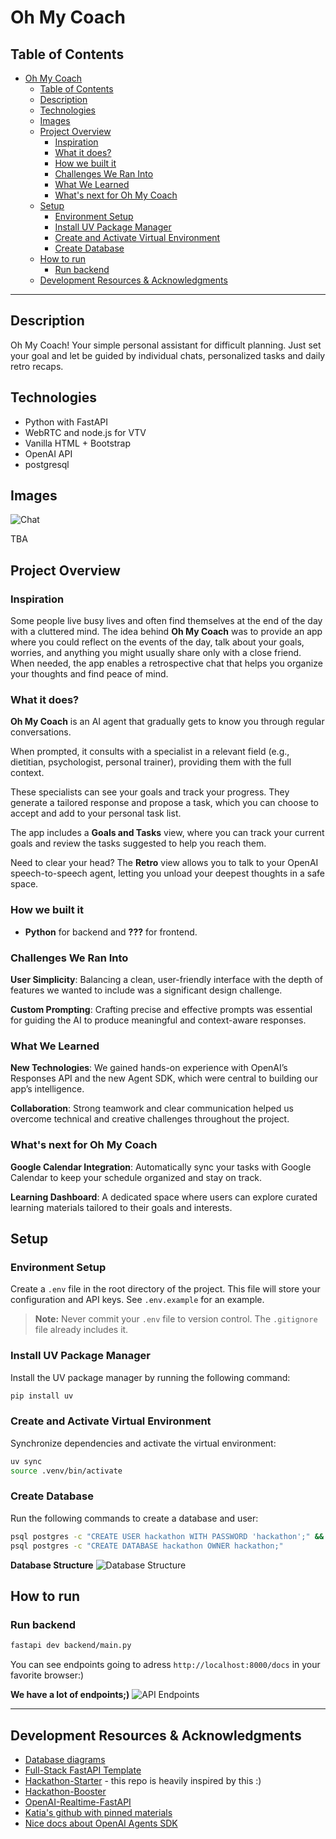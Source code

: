 # Oh My Coach

## Table of Contents

* [Oh My Coach](#oh-my-coach)
    * [Table of Contents](#table-of-contents)
    * [Description](#description)
    * [Technologies](#technologies)
    * [Images](#images)
    * [Project Overview](#project-overview)
        * [Inspiration](#inspiration)
        * [What it does?](#what-it-does)
        * [How we built it](#how-we-built-it)
        * [Challenges We Ran Into](#challenges-we-ran-into)
        * [What We Learned](#what-we-learned)
        * [What's next for Oh My Coach](#whats-next-for-oh-my-coach)
    * [Setup](#setup)
        * [Environment Setup](#environment-setup)
        * [Install UV Package Manager](#install-uv-package-manager)
        * [Create and Activate Virtual Environment](#create-and-activate-virtual-environment)
        * [Create Database](#create-database)
    * [How to run](#how-to-run)
        * [Run backend](#run-backend)
    * [Development Resources \& Acknowledgments](#development-resources--acknowledgments)

---

## Description

Oh My Coach! Your simple personal assistant for difficult planning. Just set your goal and let be guided by individual chats, personalized tasks and daily retro recaps.

## Technologies

* Python with FastAPI
* WebRTC and node.js for VTV
* Vanilla HTML + Bootstrap
* OpenAI API
* postgresql

## Images

![Chat](public/images/Screenshot_2025-04-26_at_15.35.43.png)

TBA

## Project Overview

### Inspiration

Some people live busy lives and often find themselves at the end of the day with a cluttered mind. The idea behind **Oh My Coach** was to provide an app where you could reflect on the events of the day, talk about your goals, worries, and anything you might usually share only with a close friend. When needed, the app enables a retrospective chat that helps you organize your thoughts and find peace of mind.

### What it does?

**Oh My Coach** is an AI agent that gradually gets to know you through regular conversations.

When prompted, it consults with a specialist in a relevant field (e.g., dietitian, psychologist, personal trainer), providing them with the full context.

These specialists can see your goals and track your progress. They generate a tailored response and propose a task, which you can choose to accept and add to your personal task list.

The app includes a **Goals and Tasks** view, where you can track your current goals and review the tasks suggested to help you reach them.

Need to clear your head? The **Retro** view allows you to talk to your OpenAI speech-to-speech agent, letting you unload your deepest thoughts in a safe space.

### How we built it

* **Python** for backend and **???** for frontend.

### Challenges We Ran Into

**User Simplicity**: Balancing a clean, user-friendly interface with the depth of features we wanted to include was a significant design challenge.

**Custom Prompting**: Crafting precise and effective prompts was essential for guiding the AI to produce meaningful and context-aware responses.

### What We Learned

**New Technologies**: We gained hands-on experience with OpenAI’s Responses API and the new Agent SDK, which were central to building our app’s intelligence.

**Collaboration**: Strong teamwork and clear communication helped us overcome technical and creative challenges throughout the project.

### What's next for Oh My Coach

**Google Calendar Integration**: Automatically sync your tasks with Google Calendar to keep your schedule organized and stay on track.

**Learning Dashboard**: A dedicated space where users can explore curated learning materials tailored to their goals and interests.

## Setup

### Environment Setup

Create a `.env` file in the root directory of the project.
This file will store your configuration and API keys.
See `.env.example` for an example.

> **Note:** Never commit your `.env` file to version control. The `.gitignore` file already includes it.

### Install UV Package Manager

Install the UV package manager by running the following command:

```bash
pip install uv
```

### Create and Activate Virtual Environment

Synchronize dependencies and activate the virtual environment:

```bash
uv sync
source .venv/bin/activate
```

### Create Database

Run the following commands to create a database and user:

```bash
psql postgres -c "CREATE USER hackathon WITH PASSWORD 'hackathon';" && \
psql postgres -c "CREATE DATABASE hackathon OWNER hackathon;"
```

**Database Structure**
![Database Structure](docs/database-design.png)

## How to run

### Run backend

```bash
fastapi dev backend/main.py
```
You can see endpoints going to adress `http://localhost:8000/docs` in your favorite browser:)

**We have a lot of endpoints;)**
![API Endpoints](docs/endpoints.png)

---

## Development Resources & Acknowledgments

* [Database diagrams](https://dbdiagram.io/)
* [Full-Stack FastAPI Template](https://github.com/fastapi/full-stack-fastapi-template)
* [Hackathon-Starter](https://github.com/Kabanosk/hackathon-starter/) - this repo is heavily inspired by this :)
* [Hackathon-Booster](https://github.com/igorjakus/hackathon-booster/)
* [OpenAI-Realtime-FastAPI](https://github.com/Geo-Joy/openai-realtime-fastapi)
* [Katia's github with pinned materials](https://github.com/katia-openai)
* [Nice docs about OpenAI Agents SDK](https://openai.github.io/openai-agents-python/)
